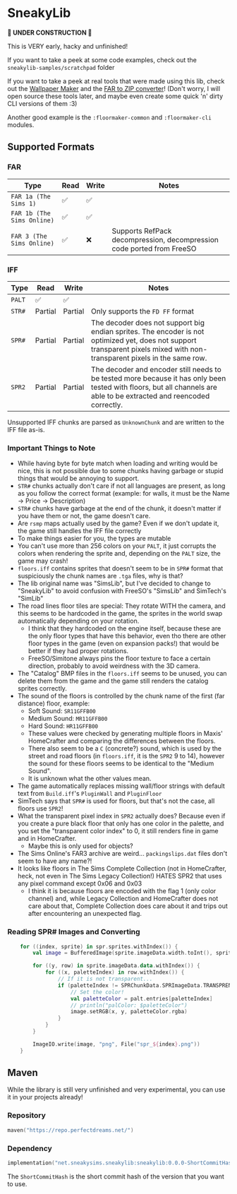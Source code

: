 # SneakyLib

**🚧 UNDER CONSTRUCTION 🚧**

This is VERY early, hacky and unfinished!

If you want to take a peek at some code examples, check out the `sneakylib-samples/scratchpad` folder

If you want to take a peek at real tools that were made using this lib, check out the [Wallpaper Maker](https://sneakysims.net/tools/wallpaper-maker) and the [FAR to ZIP converter](https://sneakysims.net/tools/far-to-zip)! (Don't worry, I will open source these tools later, and maybe even create some quick 'n' dirty CLI versions of them :3)

Another good example is the `:floormaker-common` and `:floormaker-cli` modules.

## Supported Formats

### FAR
| Type                       | Read | Write | Notes                                                                 |
|----------------------------|------|-------|-----------------------------------------------------------------------|
| `FAR 1a (The Sims 1)`      | ✅    | ✅     |                                                                       |
| `FAR 1b (The Sims Online)` | ✅    | ✅     |                                                                       |
| `FAR 3 (The Sims Online)`  | ✅    | ❌     | Supports RefPack decompression, decompression code ported from FreeSO |

### IFF
| Type   | Read   | Write   | Notes |
|--------|--------|---------|-------|
| `PALT` | ✅      | ✅       |
| `STR#` | Partial | Partial | Only supports the `FD FF` format 
| `SPR#` | Partial | Partial | The decoder does not support big endian sprites. The encoder is not optimized yet, does not support transparent pixels mixed with non-transparent pixels in the same row.
| `SPR2` | Partial | Partial | The decoder and encoder still needs to be tested more because it has only been tested with floors, but all channels are able to be extracted and reencoded correctly.

Unsupported IFF chunks are parsed as `UnknownChunk` and are written to the IFF file as-is.

### Important Things to Note

* While having byte for byte match when loading and writing would be nice, this is not possible due to some chunks having garbage or stupid things that would be annoying to support.
* `STR#` chunks actually don't care if not all languages are present, as long as you follow the correct format (example: for walls, it must be the Name -> Price -> Description)
* `STR#` chunks have garbage at the end of the chunk, it doesn't matter if you have them or not, the game doesn't care.
* Are `rsmp` maps actually used by the game? Even if we don't update it, the game still handles the IFF file correctly
* To make things easier for you, the types are mutable
* You can't use more than 256 colors on your `PALT`, it just corrupts the colors when rendering the sprite and, depending on the `PALT` size, the game may crash!
* `floors.iff` contains sprites that doesn't seem to be in `SPR#` format that suspiciously the chunk names are `.tga` files, why is that?
* The lib original name was "SimsLib", but I've decided to change to "SneakyLib" to avoid confusion with FreeSO's "SimsLib" and SimTech's "SimLib"
* The road lines floor tiles are special: They rotate WITH the camera, and this seems to be hardcoded in the game, the sprites in the world swap automatically depending on your rotation.
    * I think that they hardcoded on the engine itself, because these are the only floor types that have this behavior, even tho there are other floor types in the game (even on expansion packs!) that would be better if they had proper rotations.
    * FreeSO/Simitone always pins the floor texture to face a certain direction, probably to avoid weirdness with the 3D camera.
* The "Catalog" BMP files in the `floors.iff` seems to be unused, you can delete them from the game and the game still renders the catalog sprites correctly.
* The sound of the floors is controlled by the chunk name of the first (far distance) floor, example:
    * Soft Sound: `SR11GFFB00`
    * Medium Sound: `MR11GFFB00`
    * Hard Sound: `HR11GFFB00`
    * These values were checked by generating multiple floors in Maxis' HomeCrafter and comparing the differences between the floors.
    * There also seem to be a `C` (concrete?) sound, which is used by the street and road floors (in `floors.iff`, it is the `SPR2` 9 to 14), however the sound for these floors seems to be identical to the "Medium Sound".
    * It is unknown what the other values mean.
* The game automatically replaces missing wall/floor strings with default text from `Build.iff`'s `PluginWall` and `PluginFloor`
* SimTech says that `SPR#` is used for floors, but that's not the case, all floors use `SPR2`!
* What the transparent pixel index in `SPR2` actually does? Because even if you create a pure black floor that only has one color in the palette, and you set the "transparent color index" to 0, it still renders fine in game and in HomeCrafter.
  * Maybe this is only used for objects?
* The Sims Online's FAR3 archive are weird... `packingslips.dat` files don't seem to have any name?!
* It looks like floors in The Sims Complete Collection (not in HomeCrafter, heck, not even in The Sims Legacy Collection!) HATES SPR2 that uses any pixel command except 0x06 and 0x03
  * I think it is because floors are encoded with the flag 1 (only color channel) and, while Legacy Collection and HomeCrafter does not care about that, Complete Collection does care about it and trips out after encountering an unexpected flag.
### Reading SPR# Images and Converting

```kotlin
    for ((index, sprite) in spr.sprites.withIndex()) {
        val image = BufferedImage(sprite.imageData.width.toInt(), sprite.imageData.height.toInt(), BufferedImage.TYPE_INT_ARGB)

        for ((y, row) in sprite.imageData.data.withIndex()) {
            for ((x, paletteIndex) in row.withIndex()) {
                // If it is not transparent...
                if (paletteIndex != SPRChunkData.SPRImageData.TRANSPRENCY_INDEX) {
                    // Set the color!
                    val paletteColor = palt.entries[paletteIndex]
                    // println("palColor: $paletteColor")
                    image.setRGB(x, y, paletteColor.rgba)
                }
            }
        }

        ImageIO.write(image, "png", File("spr_${index}.png"))
    }
```

## Maven

While the library is still very unfinished and very experimental, you can use it in your projects already!

### Repository
```kotlin
maven("https://repo.perfectdreams.net/")
```

### Dependency
```kotlin
implementation("net.sneakysims.sneakylib:sneakylib:0.0.0-ShortCommitHash")
```

The `ShortCommitHash` is the short commit hash of the version that you want to use.
